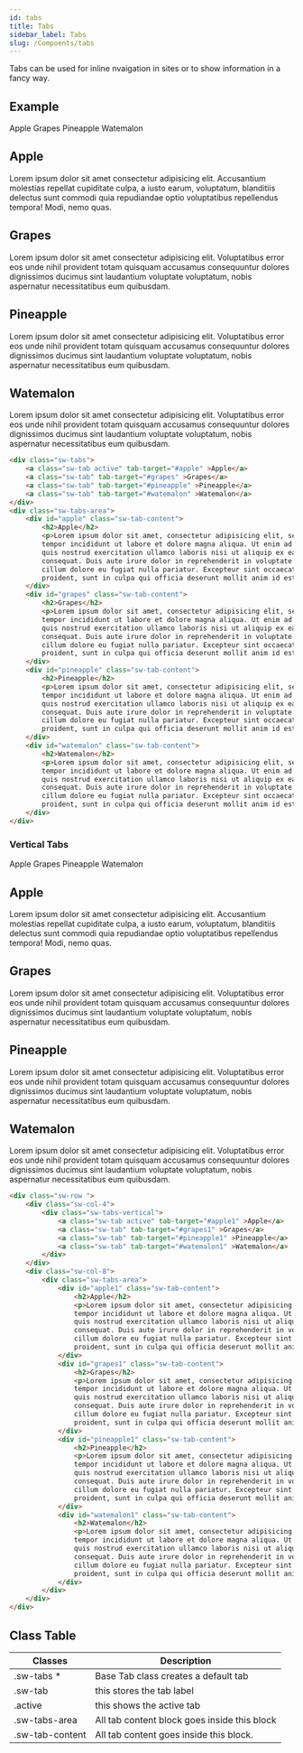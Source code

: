 ```yaml
---
id: tabs
title: Tabs
sidebar_label: Tabs
slug: /Compoents/tabs
---
```


<div class="lead">
    Tabs can be used for inline nvaigation in sites or to show information in a fancy way.
</div>

## Example

<div class="example-showcase">
    <div class="sw-row">
        <div class="sw-col-12">
            <div class="sw-tabs">
                <a class="sw-tab active" tab-target="#apple" >Apple</a>
                <a class="sw-tab" tab-target="#grapes" >Grapes</a>
                <a class="sw-tab" tab-target="#pineapple" >Pineapple</a>
                <a class="sw-tab" tab-target="#watemalon" >Watemalon</a>
            </div>
            <div class="sw-tabs-area">
                <div id="apple" class="sw-tab-content">
                    <h2>Apple</h2>
                    <p>Lorem ipsum dolor sit amet consectetur adipisicing elit. Accusantium molestias repellat cupiditate culpa, a iusto earum, voluptatum, blanditiis delectus sunt commodi quia repudiandae optio voluptatibus repellendus tempora! Modi, nemo quas.</p>
                </div>
                <div id="grapes" class="sw-tab-content">
                    <h2>Grapes</h2>
                    <p>Lorem ipsum dolor sit amet consectetur adipisicing elit. Voluptatibus error eos unde nihil provident totam quisquam accusamus consequuntur dolores dignissimos ducimus sint laudantium voluptate voluptatum, nobis aspernatur necessitatibus eum quibusdam.</p>
                </div>
                <div id="pineapple" class="sw-tab-content">
                    <h2>Pineapple</h2>
                    <p>Lorem ipsum dolor sit amet consectetur adipisicing elit. Voluptatibus error eos unde nihil provident totam quisquam accusamus consequuntur dolores dignissimos ducimus sint laudantium voluptate voluptatum, nobis aspernatur necessitatibus eum quibusdam.</p>
                </div>
                <div id="watemalon" class="sw-tab-content">
                    <h2>Watemalon</h2>
                    <p>Lorem ipsum dolor sit amet consectetur adipisicing elit. Voluptatibus error eos unde nihil provident totam quisquam accusamus consequuntur dolores dignissimos ducimus sint laudantium voluptate voluptatum, nobis aspernatur necessitatibus eum quibusdam.</p>
                </div>
           </div>
       </div>
   </div>
</div>

```html
<div class="sw-tabs">
    <a class="sw-tab active" tab-target="#apple" >Apple</a>
    <a class="sw-tab" tab-target="#grapes" >Grapes</a>
    <a class="sw-tab" tab-target="#pineapple" >Pineapple</a>
    <a class="sw-tab" tab-target="#watemalon" >Watemalon</a>
</div>
<div class="sw-tabs-area">
    <div id="apple" class="sw-tab-content">
        <h2>Apple</h2>
        <p>Lorem ipsum dolor sit amet, consectetur adipisicing elit, sed do eiusmod
        tempor incididunt ut labore et dolore magna aliqua. Ut enim ad minim veniam,
        quis nostrud exercitation ullamco laboris nisi ut aliquip ex ea commodo
        consequat. Duis aute irure dolor in reprehenderit in voluptate velit esse
        cillum dolore eu fugiat nulla pariatur. Excepteur sint occaecat cupidatat non
        proident, sunt in culpa qui officia deserunt mollit anim id est laborum.</p>
    </div>
    <div id="grapes" class="sw-tab-content">
        <h2>Grapes</h2>
        <p>Lorem ipsum dolor sit amet, consectetur adipisicing elit, sed do eiusmod
        tempor incididunt ut labore et dolore magna aliqua. Ut enim ad minim veniam,
        quis nostrud exercitation ullamco laboris nisi ut aliquip ex ea commodo
        consequat. Duis aute irure dolor in reprehenderit in voluptate velit esse
        cillum dolore eu fugiat nulla pariatur. Excepteur sint occaecat cupidatat non
        proident, sunt in culpa qui officia deserunt mollit anim id est laborum.</p>
    </div>
    <div id="pineapple" class="sw-tab-content">
        <h2>Pineapple</h2>
        <p>Lorem ipsum dolor sit amet, consectetur adipisicing elit, sed do eiusmod
        tempor incididunt ut labore et dolore magna aliqua. Ut enim ad minim veniam,
        quis nostrud exercitation ullamco laboris nisi ut aliquip ex ea commodo
        consequat. Duis aute irure dolor in reprehenderit in voluptate velit esse
        cillum dolore eu fugiat nulla pariatur. Excepteur sint occaecat cupidatat non
        proident, sunt in culpa qui officia deserunt mollit anim id est laborum.</p>
    </div>
    <div id="watemalon" class="sw-tab-content">
        <h2>Watemalon</h2>
        <p>Lorem ipsum dolor sit amet, consectetur adipisicing elit, sed do eiusmod
        tempor incididunt ut labore et dolore magna aliqua. Ut enim ad minim veniam,
        quis nostrud exercitation ullamco laboris nisi ut aliquip ex ea commodo
        consequat. Duis aute irure dolor in reprehenderit in voluptate velit esse
        cillum dolore eu fugiat nulla pariatur. Excepteur sint occaecat cupidatat non
        proident, sunt in culpa qui officia deserunt mollit anim id est laborum.</p>
    </div>
</div>
```

### Vertical Tabs

<div class="example-showcase">
    <div class="sw-row ">
        <div class="sw-col-4">
            <div class="sw-tabs-vertical">
                <a class="sw-tab active" tab-target="#apple1" >Apple</a>
                <a class="sw-tab" tab-target="#grapes1" >Grapes</a>
                <a class="sw-tab" tab-target="#pineapple1" >Pineapple</a>
                <a class="sw-tab" tab-target="#watemalon1" >Watemalon</a>
            </div>
        </div>
        <div class="sw-col-8">
            <div class="sw-tabs-area">
                <div id="apple1" class="sw-tab-content">
                    <h2>Apple</h2>
                    <p>Lorem ipsum dolor sit amet consectetur adipisicing elit. Accusantium molestias repellat cupiditate culpa, a iusto earum, voluptatum, blanditiis delectus sunt commodi quia repudiandae optio voluptatibus repellendus tempora! Modi, nemo quas.</p>
                </div>
                <div id="grapes1" class="sw-tab-content">
                    <h2>Grapes</h2>
                    <p>Lorem ipsum dolor sit amet consectetur adipisicing elit. Voluptatibus error eos unde nihil provident totam quisquam accusamus consequuntur dolores dignissimos ducimus sint laudantium voluptate voluptatum, nobis aspernatur necessitatibus eum quibusdam.</p>
                </div>
                <div id="pineapple1" class="sw-tab-content">
                    <h2>Pineapple</h2>
                    <p>Lorem ipsum dolor sit amet consectetur adipisicing elit. Voluptatibus error eos unde nihil provident totam quisquam accusamus consequuntur dolores dignissimos ducimus sint laudantium voluptate voluptatum, nobis aspernatur necessitatibus eum quibusdam.</p>
                </div>
                <div id="watemalon1" class="sw-tab-content">
                    <h2>Watemalon</h2>
                    <p>Lorem ipsum dolor sit amet consectetur adipisicing elit. Voluptatibus error eos unde nihil provident totam quisquam accusamus consequuntur dolores dignissimos ducimus sint laudantium voluptate voluptatum, nobis aspernatur necessitatibus eum quibusdam.</p>
                </div>
            </div>
        </div>
    </div>
</div>

```html
<div class="sw-row ">
    <div class="sw-col-4">
        <div class="sw-tabs-vertical">
            <a class="sw-tab active" tab-target="#apple1" >Apple</a>
            <a class="sw-tab" tab-target="#grapes1" >Grapes</a>
            <a class="sw-tab" tab-target="#pineapple1" >Pineapple</a>
            <a class="sw-tab" tab-target="#watemalon1" >Watemalon</a>
        </div>
    </div>
    <div class="sw-col-8">
        <div class="sw-tabs-area">
            <div id="apple1" class="sw-tab-content">
                <h2>Apple</h2>
                <p>Lorem ipsum dolor sit amet, consectetur adipisicing elit, sed do eiusmod
                tempor incididunt ut labore et dolore magna aliqua. Ut enim ad minim veniam,
                quis nostrud exercitation ullamco laboris nisi ut aliquip ex ea commodo
                consequat. Duis aute irure dolor in reprehenderit in voluptate velit esse
                cillum dolore eu fugiat nulla pariatur. Excepteur sint occaecat cupidatat non
                proident, sunt in culpa qui officia deserunt mollit anim id est laborum.</p>
            </div>
            <div id="grapes1" class="sw-tab-content">
                <h2>Grapes</h2>
                <p>Lorem ipsum dolor sit amet, consectetur adipisicing elit, sed do eiusmod
                tempor incididunt ut labore et dolore magna aliqua. Ut enim ad minim veniam,
                quis nostrud exercitation ullamco laboris nisi ut aliquip ex ea commodo
                consequat. Duis aute irure dolor in reprehenderit in voluptate velit esse
                cillum dolore eu fugiat nulla pariatur. Excepteur sint occaecat cupidatat non
                proident, sunt in culpa qui officia deserunt mollit anim id est laborum.</p>
            </div>
            <div id="pineapple1" class="sw-tab-content">
                <h2>Pineapple</h2>
                <p>Lorem ipsum dolor sit amet, consectetur adipisicing elit, sed do eiusmod
                tempor incididunt ut labore et dolore magna aliqua. Ut enim ad minim veniam,
                quis nostrud exercitation ullamco laboris nisi ut aliquip ex ea commodo
                consequat. Duis aute irure dolor in reprehenderit in voluptate velit esse
                cillum dolore eu fugiat nulla pariatur. Excepteur sint occaecat cupidatat non
                proident, sunt in culpa qui officia deserunt mollit anim id est laborum.</p>
            </div>
            <div id="watemalon1" class="sw-tab-content">
                <h2>Watemalon</h2>
                <p>Lorem ipsum dolor sit amet, consectetur adipisicing elit, sed do eiusmod
                tempor incididunt ut labore et dolore magna aliqua. Ut enim ad minim veniam,
                quis nostrud exercitation ullamco laboris nisi ut aliquip ex ea commodo
                consequat. Duis aute irure dolor in reprehenderit in voluptate velit esse
                cillum dolore eu fugiat nulla pariatur. Excepteur sint occaecat cupidatat non
                proident, sunt in culpa qui officia deserunt mollit anim id est laborum.</p>
            </div>
        </div>
    </div>
</div>
```


## Class Table

| Classes           |   Description                                                         |
|-------------------|-----------------------------------------------------------------------|
| .sw-tabs *        | Base Tab class creates a default tab                                  |
| .sw-tab           | this stores the tab label                                             |
| .active           | this shows the active tab                                             |
| .sw-tabs-area     | All tab content block goes inside this block                          |
| .sw-tab-content   | All tab content goes inside this block.                               |

